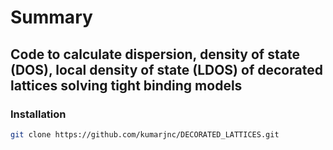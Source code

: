 # Summary 
## Code to calculate dispersion, density of state (DOS), local density of state (LDOS) of decorated lattices solving tight binding models

### Installation
```bash
git clone https://github.com/kumarjnc/DECORATED_LATTICES.git
``` 
